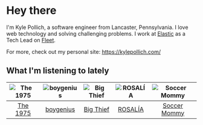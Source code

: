 # Hey there


I'm Kyle Pollich, a software engineer from Lancaster, Pennsylvania. I love web technology and solving challenging problems.
I work at [Elastic](https://www.elastic.co/) as a Tech Lead on [Fleet](https://www.elastic.co/guide/en/fleet/current/fleet-overview.html).

For more, check out my personal site: https://kylepollich.com/

## What I'm listening to lately

<!-- begin artists -->
  |![The 1975](https://i.scdn.co/image/ab6761610000f17889348336354096fd4e36ca73)|![boygenius](https://i.scdn.co/image/ab6761610000f1781a6373c01e8b86e289859f57)|![Big Thief](https://i.scdn.co/image/ab6761610000f1781ecc55cb453871a124d224ef)|![ROSALÍA](https://i.scdn.co/image/ab6761610000f178d7bb678bef6d2f26110cae49)|![Soccer Mommy](https://i.scdn.co/image/ab6761610000f178082c6c29fbb05277eef63a42)|
  |:---:|:---:|:---:|:---:|:---:|
  |[The 1975](https://open.spotify.com/artist/3mIj9lX2MWuHmhNCA7LSCW)|[boygenius](https://open.spotify.com/artist/1hLiboQ98IQWhpKeP9vRFw)|[Big Thief](https://open.spotify.com/artist/5QdyldG4Fl4TPiOIeMNpBZ)|[ROSALÍA](https://open.spotify.com/artist/7ltDVBr6mKbRvohxheJ9h1)|[Soccer Mommy](https://open.spotify.com/artist/4wXchxfTTggLtzkoUhO86Q)|
<!-- end artists -->

